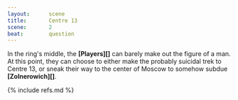 ```yaml
---
layout:      scene
title:       Centre 13
scene:       2
beat:        question
---
```



In the ring's middle, the **[Players][]** can barely make out the figure of a man.
At this point, they can choose to either make the probably suicidal trek to Centre 13,
or sneak their way to the center of Moscow to somehow subdue **[Zolnerowich][]**.


{% include refs.md %}


